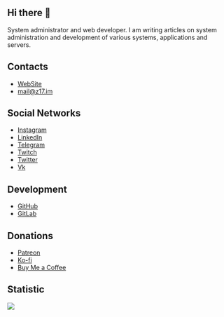 ## Hi there 👋

System administrator and web developer. I am writing articles on system administration and development of various systems, applications and servers.

## Contacts

- [WebSite](https://z17.cx/)
- [mail@z17.im](mailto:mail@z17.im)

## Social Networks

- [Instagram](https://instagram.com/z17cx)
- [LinkedIn](https://linkedin.com/in/z17cx)
- [Telegram](https://t.me/z17cx)
- [Twitch](https://twitch.tv/z17cx)
- [Twitter](https://twitter.com/z17cx)
- [Vk](https://vk.com/z17cx)

## Development

- [GitHub](https://github.com/z17cx)
- [GitLab](https://gitlab.com/z17cx)

## Donations

- [Patreon](https://patreon.com/z17cx)
- [Ko-fi](https://ko-fi.com/z17cx)
- [Buy Me a Coffee](https://buymeacoffee.com/z17cx)

## Statistic

![](https://github-readme-stats.vercel.app/api?username=z17cx&show_icons=true)
